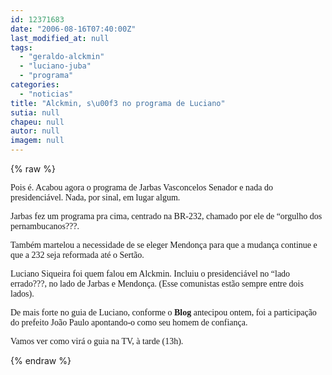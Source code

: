 ```yaml
---
id: 12371683
date: "2006-08-16T07:40:00Z"
last_modified_at: null
tags:
  - "geraldo-alckmin"
  - "luciano-juba"
  - "programa"
categories:
  - "noticias"
title: "Alckmin, s\u00f3 no programa de Luciano"
sutia: null
chapeu: null
autor: null
imagem: null
---
```

{% raw %}
<p><P><FONT face=Verdana>Pois é. Acabou agora o programa de Jarbas Vasconcelos Senador e nada do presidenciável. Nada, por sinal, em lugar algum.</FONT></P></p>
<p><P><FONT face=Verdana>Jarbas fez um programa pra cima, centrado na BR-232, chamado por ele de “orgulho dos pernambucanos???.</FONT></P></p>
<p><P><FONT face=Verdana>Também martelou a necessidade de se eleger Mendonça para que a mudança continue e que a 232 seja reformada até o Sertão.</FONT></P></p>
<p><P><FONT face=Verdana>Luciano Siqueira foi quem falou em Alckmin. Incluiu o presidenciável no “lado errado???, no lado de Jarbas e Mendonça. (Esse comunistas estão sempre entre dois lados).</FONT></P></p>
<p><P><FONT face=Verdana>De mais forte no guia de Luciano, conforme o <STRONG>Blog</STRONG> antecipou ontem, foi a participação do prefeito João Paulo apontando-o como seu homem de confiança.</FONT></P></p>
<p><P><FONT face=Verdana>Vamos ver como virá o guia na TV, à tarde (13h).</FONT></P> </p>
{% endraw %}